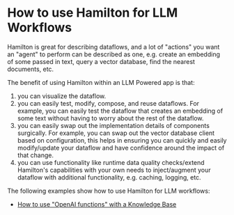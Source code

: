 # How to use Hamilton for LLM Workflows

Hamilton is great for describing dataflows, and a lot of "actions" you want
an "agent" to perform can be described as one, e.g. create an embedding
of some passed in text, query a vector database, find the nearest documents, etc.

The benefit of using Hamilton within an LLM Powered app is that:
1. you can visualize the dataflow.
2. you can easily test, modify, compose, and reuse dataflows. For example,
   you can easily test the dataflow that creates an embedding of some text
   without having to worry about the rest of the dataflow.
3. you can easily swap out the implementation details of components surgically. For example,
   you can swap out the vector database client based on configuration, this helps in ensuring
   you can quickly and easily modify/update your dataflow and have confidence around the impact of that change.
4. you can use functionality like runtime data quality checks/extend Hamilton's capabilities with your own needs to inject/augment
   your dataflow with additional functionality, e.g. caching, logging, etc.

The following examples show how to use Hamilton for LLM workflows:

* [How to use "OpenAI functions" with a Knowledge Base](https://github.com/DAGWorks-Inc/hamilton/tree/main/examples/LLM_Workflows/knowledge_retrieval/)
